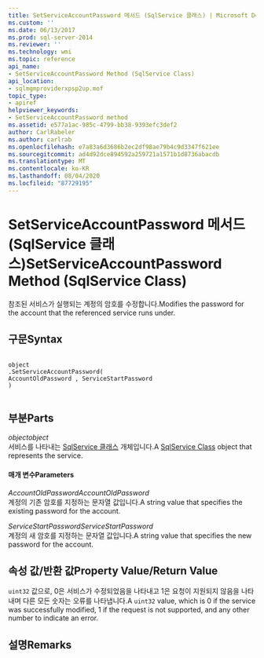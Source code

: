 ```yaml
---
title: SetServiceAccountPassword 메서드 (SqlService 클래스) | Microsoft Docs
ms.custom: ''
ms.date: 06/13/2017
ms.prod: sql-server-2014
ms.reviewer: ''
ms.technology: wmi
ms.topic: reference
api_name:
- SetServiceAccountPassword Method (SqlService Class)
api_location:
- sqlmgmproviderxpsp2up.mof
topic_type:
- apiref
helpviewer_keywords:
- SetServiceAccountPassword method
ms.assetid: e577a1ac-985c-4799-bb38-9393efc3def2
author: CarlRabeler
ms.author: carlrab
ms.openlocfilehash: e7a83a6d3686b2ec2df98ae79b4c9d3347f621ee
ms.sourcegitcommit: ad4d92dce894592a259721a1571b1d8736abacdb
ms.translationtype: MT
ms.contentlocale: ko-KR
ms.lasthandoff: 08/04/2020
ms.locfileid: "87729195"
---
```

# <a name="setserviceaccountpassword-method-sqlservice-class"></a><span data-ttu-id="0cb2e-102">SetServiceAccountPassword 메서드(SqlService 클래스)</span><span class="sxs-lookup"><span data-stu-id="0cb2e-102">SetServiceAccountPassword Method (SqlService Class)</span></span>
  <span data-ttu-id="0cb2e-103">참조된 서비스가 실행되는 계정의 암호를 수정합니다.</span><span class="sxs-lookup"><span data-stu-id="0cb2e-103">Modifies the password for the account that the referenced service runs under.</span></span>  
  
## <a name="syntax"></a><span data-ttu-id="0cb2e-104">구문</span><span class="sxs-lookup"><span data-stu-id="0cb2e-104">Syntax</span></span>  
  
```  
  
object  
.SetServiceAccountPassword(  
AccountOldPassword , ServiceStartPassword  
)  
  
```  
  
## <a name="parts"></a><span data-ttu-id="0cb2e-105">부분</span><span class="sxs-lookup"><span data-stu-id="0cb2e-105">Parts</span></span>  
 <span data-ttu-id="0cb2e-106">*object*</span><span class="sxs-lookup"><span data-stu-id="0cb2e-106">*object*</span></span>  
 <span data-ttu-id="0cb2e-107">서비스를 나타내는 [SqlService 클래스](sqlservice-class.md) 개체입니다.</span><span class="sxs-lookup"><span data-stu-id="0cb2e-107">A [SqlService Class](sqlservice-class.md) object that represents the service.</span></span>  
  
#### <a name="parameters"></a><span data-ttu-id="0cb2e-108">매개 변수</span><span class="sxs-lookup"><span data-stu-id="0cb2e-108">Parameters</span></span>  
 <span data-ttu-id="0cb2e-109">*AccountOldPassword*</span><span class="sxs-lookup"><span data-stu-id="0cb2e-109">*AccountOldPassword*</span></span>  
 <span data-ttu-id="0cb2e-110">계정의 기존 암호를 지정하는 문자열 값입니다.</span><span class="sxs-lookup"><span data-stu-id="0cb2e-110">A string value that specifies the existing password for the account.</span></span>  
  
 <span data-ttu-id="0cb2e-111">*ServiceStartPassword*</span><span class="sxs-lookup"><span data-stu-id="0cb2e-111">*ServiceStartPassword*</span></span>  
 <span data-ttu-id="0cb2e-112">계정의 새 암호를 지정하는 문자열 값입니다.</span><span class="sxs-lookup"><span data-stu-id="0cb2e-112">A string value that specifies the new password for the account.</span></span>  
  
## <a name="property-valuereturn-value"></a><span data-ttu-id="0cb2e-113">속성 값/반환 값</span><span class="sxs-lookup"><span data-stu-id="0cb2e-113">Property Value/Return Value</span></span>  
 <span data-ttu-id="0cb2e-114">`uint32` 값으로, 0은 서비스가 수정되었음을 나타내고 1은 요청이 지원되지 않음을 나타내며 다른 모든 숫자는 오류를 나타냅니다.</span><span class="sxs-lookup"><span data-stu-id="0cb2e-114">A `uint32` value, which is 0 if the service was successfully modified, 1 if the request is not supported, and any other number to indicate an error.</span></span>  
  
## <a name="remarks"></a><span data-ttu-id="0cb2e-115">설명</span><span class="sxs-lookup"><span data-stu-id="0cb2e-115">Remarks</span></span>  
  
